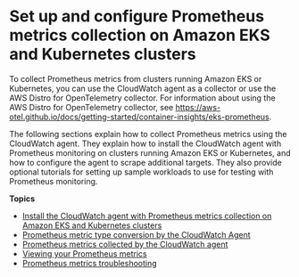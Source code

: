 # Set up and configure Prometheus metrics collection on Amazon EKS and Kubernetes clusters<a name="ContainerInsights-Prometheus-install-EKS"></a>

To collect Prometheus metrics from clusters running Amazon EKS or Kubernetes, you can use the CloudWatch agent as a collector or use the AWS Distro for OpenTelemetry collector\. For information about using the AWS Distro for OpenTelemetry collector, see [https://aws\-otel\.github\.io/docs/getting\-started/container\-insights/eks\-prometheus](https://aws-otel.github.io/docs/getting-started/container-insights/eks-prometheus)\.

The following sections explain how to collect Prometheus metrics using the CloudWatch agent\. They explain how to install the CloudWatch agent with Prometheus monitoring on clusters running Amazon EKS or Kubernetes, and how to configure the agent to scrape additional targets\. They also provide optional tutorials for setting up sample workloads to use for testing with Prometheus monitoring\.

**Topics**
+ [Install the CloudWatch agent with Prometheus metrics collection on Amazon EKS and Kubernetes clusters](ContainerInsights-Prometheus-Setup.md)
+ [Prometheus metric type conversion by the CloudWatch Agent](ContainerInsights-Prometheus-metrics-conversion.md)
+ [Prometheus metrics collected by the CloudWatch agent](ContainerInsights-Prometheus-metrics.md)
+ [Viewing your Prometheus metrics](ContainerInsights-Prometheus-viewmetrics.md)
+ [Prometheus metrics troubleshooting](ContainerInsights-Prometheus-troubleshooting.md)